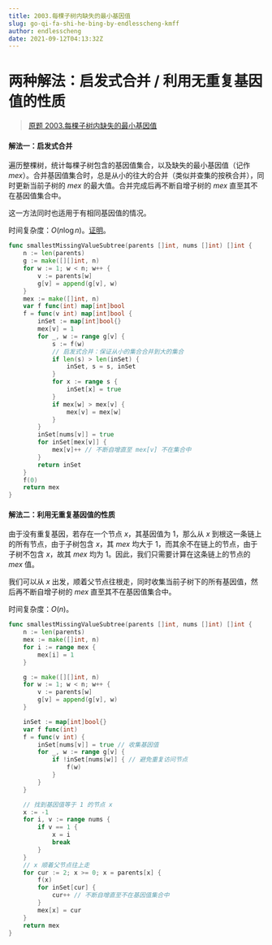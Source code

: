 ```yaml
---
title: 2003.每棵子树内缺失的最小基因值
slug: go-qi-fa-shi-he-bing-by-endlesscheng-kmff
author: endlesscheng
date: 2021-09-12T04:13:32Z
---
```

# 两种解法：启发式合并 / 利用无重复基因值的性质
 
> [原题 2003.每棵子树内缺失的最小基因值](https://leetcode.cn/problems/smallest-missing-genetic-value-in-each-subtree)
#### 解法一：启发式合并

遍历整棵树，统计每棵子树包含的基因值集合，以及缺失的最小基因值（记作 $\textit{mex}$）。合并基因值集合时，总是从小的往大的合并（类似并查集的按秩合并），同时更新当前子树的 $\textit{mex}$ 的最大值。合并完成后再不断自增子树的 $\textit{mex}$ 直至其不在基因值集合中。

这一方法同时也适用于有相同基因值的情况。

时间复杂度：$O(n\log n)$。[证明](https://oi-wiki.org/graph/dsu-on-tree/#_3)。

```go
func smallestMissingValueSubtree(parents []int, nums []int) []int {
	n := len(parents)
	g := make([][]int, n)
	for w := 1; w < n; w++ {
		v := parents[w]
		g[v] = append(g[v], w)
	}
	mex := make([]int, n)
	var f func(int) map[int]bool
	f = func(v int) map[int]bool {
		inSet := map[int]bool{}
		mex[v] = 1
		for _, w := range g[v] {
			s := f(w)
			// 启发式合并：保证从小的集合合并到大的集合
			if len(s) > len(inSet) {
				inSet, s = s, inSet
			}
			for x := range s {
				inSet[x] = true
			}
			if mex[w] > mex[v] {
				mex[v] = mex[w]
			}
		}
		inSet[nums[v]] = true
		for inSet[mex[v]] {
			mex[v]++ // 不断自增直至 mex[v] 不在集合中
		}
		return inSet
	}
	f(0)
	return mex
}
```

#### 解法二：利用无重复基因值的性质

由于没有重复基因，若存在一个节点 $x$，其基因值为 $1$，那么从 $x$ 到根这一条链上的所有节点，由于子树包含 $x$，其 $\textit{mex}$ 均大于 $1$，而其余不在链上的节点，由于子树不包含 $x$，故其 $\textit{mex}$ 均为 $1$。因此，我们只需要计算在这条链上的节点的 $\textit{mex}$ 值。

我们可以从 $x$ 出发，顺着父节点往根走，同时收集当前子树下的所有基因值，然后再不断自增子树的 $\textit{mex}$ 直至其不在基因值集合中。

时间复杂度：$O(n)$。

```go
func smallestMissingValueSubtree(parents []int, nums []int) []int {
	n := len(parents)
	mex := make([]int, n)
	for i := range mex {
		mex[i] = 1
	}

	g := make([][]int, n)
	for w := 1; w < n; w++ {
		v := parents[w]
		g[v] = append(g[v], w)
	}

	inSet := map[int]bool{}
	var f func(int)
	f = func(v int) {
		inSet[nums[v]] = true // 收集基因值
		for _, w := range g[v] {
			if !inSet[nums[w]] { // 避免重复访问节点
				f(w)
			}
		}
	}

	// 找到基因值等于 1 的节点 x
	x := -1
	for i, v := range nums {
		if v == 1 {
			x = i
			break
		}
	}
	// x 顺着父节点往上走
	for cur := 2; x >= 0; x = parents[x] {
		f(x)
		for inSet[cur] {
			cur++ // 不断自增直至不在基因值集合中
		}
		mex[x] = cur
	}
	return mex
}
```
